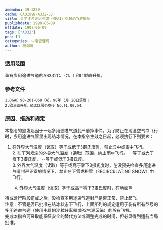 ```yaml
---
amendno: 39-2229  
cadno: CAD1998-A332-03  
title: 关于多用途进气道（MPAI）引起的飞行限制  
publishdate: 1998-06-09  
effdate: 1998-06-09  
tags: ["A332"]  
pns: []  
categories: 中南管理局  
author: 祝海鹰  
---
```

  
### 适用范围  
装有多用途进气道的AS332C、C1、L和L1型直升机。  
  
<!--more-->  
### 参考文件  
    1.DGAC 98-201-068（A），98年 5月 20日颁发；  
    2.欧洲直升机 AS332服务电传 No.01.00.54。  
  
### 原因、措施和规定  
本指令的颁发起因于一起多用途进气道封严瘪掉事件，为了防止在潮湿空气中飞行时，多用途进气管里出现结冰情况，在本指令生效之日起，必须执行下列要求：  
1. 在外界大气温度（读取）等于或低于3摄氏度时，禁止云中或雾中飞行。  
    2. 在下列规定的外界大气温度（读取）范围，禁止雨中飞行。 --等于或大于零下3摄氏度， --等于或低于3摄氏度。  
    3. 外界大气温度（读取）等于或高于零下3摄氏度时，在没预先检查多用途进气道封严正常的情况下，禁止在下雪或积雪（RECIRCULATING SNOW）中飞行。  
  
    4. 外界大气温度（读取）等于或高于零下3摄氏度时，在地面等  
  
待或滑行阶段前或之后，没检查多用途进气道封严是否正常，禁止起飞。  
    注意：不管是否已批准在结冰状态下飞行，上面所列的规定适用于装有所有型号的多用途进气道（使用电扇的沙粒分离器或P2气源系统）的所有飞机。  
    完成本指令可采取能保证安全的替代方法或调整完成的时间，但必须得到适航当局批准。  
